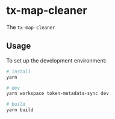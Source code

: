 # tx-map-cleaner

The `tx-map-cleaner`

## Usage

To set up the development environment:

```bash
# install
yarn

# dev
yarn workspace token-metadata-sync dev

# build
yarn build
```
